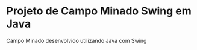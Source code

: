 # Projeto de Campo Minado Swing em Java

<p>
  Campo Minado desenvolvido utilizando Java com Swing 
</p>
